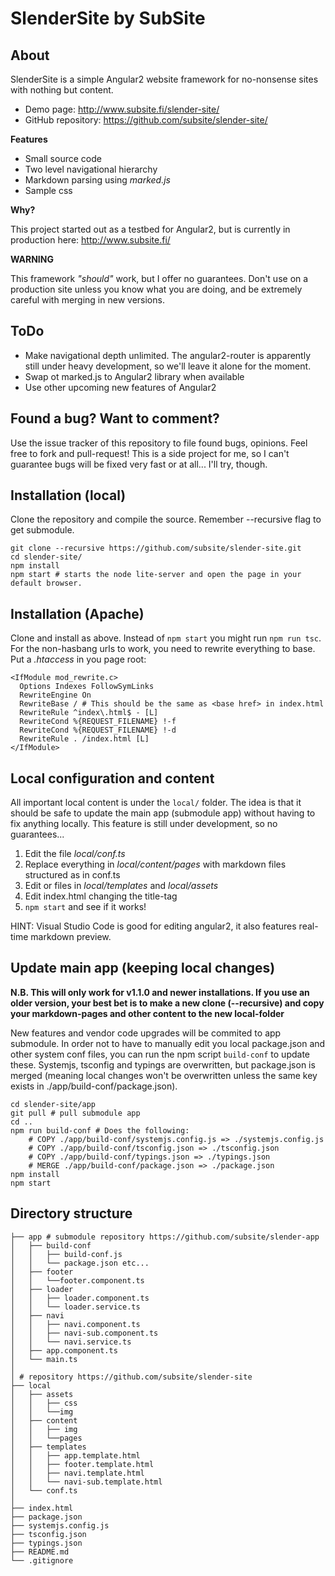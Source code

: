 # SlenderSite by SubSite

## About

SlenderSite is a simple Angular2 website framework for no-nonsense sites with nothing but content.

- Demo page: http://www.subsite.fi/slender-site/ 
- GitHub repository: https://github.com/subsite/slender-site/

**Features**
- Small source code
- Two level navigational hierarchy
- Markdown parsing using *marked.js*
- Sample css 

**Why?**

This project started out as a testbed for Angular2, but is currently in production here: http://www.subsite.fi/

**WARNING**

This framework *"should"* work, but I offer no guarantees. Don't use on a production site unless you know what you are doing, and be extremely careful with merging in new versions. 

## ToDo

- Make navigational depth unlimited. The angular2-router is apparently still under heavy development, so we'll leave it alone for the moment.
- Swap ot marked.js to Angular2 library when available
- Use other upcoming new features of Angular2


## Found a bug? Want to comment?

Use the issue tracker of this repository to file found bugs, opinions. Feel free to fork and pull-request! This is a side project for me, so I can't guarantee bugs will be fixed very fast or at all... I'll try, though. 

## Installation (local)

Clone the repository and compile the source. Remember --recursive flag to get submodule.
    
    git clone --recursive https://github.com/subsite/slender-site.git
    cd slender-site/
    npm install 
    npm start # starts the node lite-server and open the page in your default browser.

## Installation (Apache)

Clone and install as above. Instead of `npm start` you might run `npm run tsc`. For the non-hasbang urls to work, you need to rewrite everything to base. Put a *.htaccess* in you page root:
```
<IfModule mod_rewrite.c>
  Options Indexes FollowSymLinks
  RewriteEngine On
  RewriteBase / # This should be the same as <base href> in index.html
  RewriteRule ^index\.html$ - [L]
  RewriteCond %{REQUEST_FILENAME} !-f
  RewriteCond %{REQUEST_FILENAME} !-d
  RewriteRule . /index.html [L]
</IfModule>
```
    
    


## Local configuration and content

All important local content is under the `local/` folder. The idea is that it should be safe to update the main app (submodule app) without having to fix anything locally. This feature is still under development, so no guarantees...

 1. Edit the file *local/conf.ts* 
 2. Replace everything in *local/content/pages* with markdown files structured as in conf.ts
 3. Edit or files in *local/templates* and *local/assets*
 4. Edit index.html changing the title-tag
 5. `npm start` and see if it works!

HINT: Visual Studio Code is good for editing angular2, it also features real-time markdown preview.


## Update main app (keeping local changes)

**N.B. This will only work for v1.1.0 and newer installations. If you use an older version, your best bet is to make a new clone (--recursive) and copy your markdown-pages and other content to the new local-folder**

New features and vendor code upgrades will be commited to app submodule. In order not to have to manually edit you local package.json and other system conf files, you can run the npm script `build-conf` to update these. Systemjs, tsconfig and typings are overwritten, but package.json is merged (meaning local changes won't be overwritten unless the same key exists in ./app/build-conf/package.json).

    cd slender-site/app
    git pull # pull submodule app
    cd ..
    npm run build-conf # Does the following:
        # COPY ./app/build-conf/systemjs.config.js => ./systemjs.config.js
        # COPY ./app/build-conf/tsconfig.json => ./tsconfig.json
        # COPY ./app/build-conf/typings.json => ./typings.json
        # MERGE ./app/build-conf/package.json => ./package.json 
    npm install
    npm start



## Directory structure

```
├── app # submodule repository https://github.com/subsite/slender-app
│   ├── build-conf
│   │   ├── build-conf.js 
│   │   └── package.json etc...
│   ├── footer 
│   │   └──footer.component.ts
│   ├── loader 
│   │   ├── loader.component.ts
│   │   └── loader.service.ts
│   ├── navi 
│   │   ├── navi.component.ts
│   │   ├── navi-sub.component.ts
│   │   └── navi.service.ts
│   ├── app.component.ts
│   └── main.ts
│
│ # repository https://github.com/subsite/slender-site  
├── local 
│   ├── assets
│   │   ├── css
│   │   └──img
│   ├── content
│   │   ├── img
│   │   └──pages
│   ├── templates
│   │   ├── app.template.html
│   │   ├── footer.template.html
│   │   ├── navi.template.html
│   │   └── navi-sub.template.html
│   └── conf.ts
│ 
├── index.html
├── package.json
├── systemjs.config.js
├── tsconfig.json
├── typings.json
├── README.md
└── .gitignore
```
   
   
